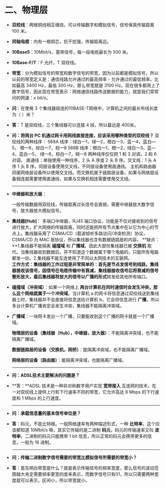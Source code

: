 # 二、物理层

* **双绞线**：两根铜线相互缠绕，可以传输数字和模拟信号，信号保真传输距离 100 米。

* **同轴电缆**：内有一根铜芯，抗干扰强，传输距离远。

* **10Base5**：10Mbit/s，基带信号，每一段电缆最长为 500 米。

* **10Base-F/T**：F 光纤，T 双绞线。

* **带宽**：分为模拟信号的带宽和数字信号的带宽，因为以前都是模拟信号，所以以前的带宽定义是：通信线路允许通过的最高频率 - 允许通过的最低频率。比如最高 3400 Hz，最低 300 Hz，那么带宽就是 3100 Hz。现在很多都用上了数字信号，因此现在带宽表示：网络通信线路传送数据的能力，就是我们常常问的网速：x bit/s。

* **问**：在使用 3 个集线器级连的10BASE-T网络中，计算机之间的最长布线长度为（  ）米？
* **答**：T 是双绞线，三个集线器可以连接 4 段，所以最远是 400米。

* **问：将两台 PC 机通过网卡用网线直接连接，应该采用哪种类型的双绞线？**
双绞线的两种线序：
568A 线序：绿白—1，绿—2，橙白—3，蓝—4，蓝白—5， 橙—6，棕白—7，棕—8
568B 线序：橙白—1，橙—2，绿白—3，蓝—4，蓝白—5， 绿—6，棕白—7，棕—8
两种线序仅仅把 1 和 3 对调，2 和 6 对调。
直通线：单独使用一种线序，2 头 A 序或 2 头 B 序。交叉线：1 头 A 序 1 头 B 序。同层设备使用交叉线，不同层设备使用直通线。
主机和路由器同属网络层设备所以使用交叉线。而交换机属于链路层设备，如果与网络层设备相连就需要使用直通线，如果与交换机相连需要使用交叉线。
  
  ****


* **中继器和放大器**：
  
  一般传输数据用双绞线，传输距离过长信号会衰弱，需要中继器放大数字信号，放大器放大模拟信号。

* **集线器[Hub]**：
  多端口中继器，RJ45 端口协议，功能是不仅对接收到的信号进行放大，扩大网络的传输距离，同时还能把所有节点集中在以它为中心的节点上。集线器采用了 CSMA/CD（载波帧听多路访问/冲突检测）协议，CSMA/CD 为 MAC 层协议，所以集线器也含有数据链路层的内容。
  **缺点：**1.集线器不能隔离 **碰撞域** 和 **广播域**，因此大部份集线器已被 **交换机** 取代。当集线器收到数据后，并不知道这个数据属于哪个电脑的，只能所有电脑都发一份。2.集线器不能互连使用了不同以太网技术的互联网。\
**工作方式：**集线器的工作过程是非常简单的：首先是节点发信号到线路，集线器接收该信号，因信号在电缆传输中有衰减，集线器接收信号后将衰减的信号整形放大，最后集线器将放大的信号**以广播的形式**转发给其他所有端口。
  
* **碰撞域（冲突域）**：如果一个网络上 **两台计算机在同时通信时会发生冲突，那么这个网络就属于一个冲突域**。当计算机 a 的网卡将信息通过双绞线送到集线器上时，集线器并不会直接将信息送给计算机 b，它会将信息进行 **广播**，所以多台计算机广播肯定会发生冲突，集线器不能隔离冲突域。

* **广播域**：一块网卡发出一个广播，只要能收到这个广播的网卡就是一个广播域。

  **物理层的设备（集线器（Hub），中继器，放大器）**：不能隔离冲突域，也不能隔离广播域。
  
  **数据链路层的设备（交换机，网桥）**：能隔离冲突域，也不能隔离广播域。
  
  **网络层的设备（路由器）**：能隔离冲突域，也能隔离广播域。
  
  ****
  
* **问：ADSL技术主要解决的问题是？**

* **答：**ADSL 技术是一种非对称数字用户实现 **宽带接入** 互连网的技术，在一对双绞线上提供上行和下行速率不同的带宽，它允许高达 8 Mbps 的下行速度和 1 Mbps 的上行速度。

  ****

* **问：承载信息量的基本信号单位是？**
* **答**：码元，不是比特哦。一般网络速率有两种描述形式，一种 **比特率**，这个应该都知道 10Mbit/s 嘛，其实它传输的是二进制 **码元**，码元的传输速率又叫 **波特率**，二进制的码元只能携带 1 bit 信息，所以正常的码元会携带更多的信息，一般为 16 进制。
  
  ****
  
* **问：传输二进制数字信号需要的带宽比模拟信号所需要的带宽小？**
* **答**：首先明白带宽是什么？就是表示传输信号的频率宽度，那么信号的波动范围越大肯定需要频率更宽的度来表示，而数字信号只有01，所以只需要两种宽度就可以表示。区间小，所以带宽就小。

